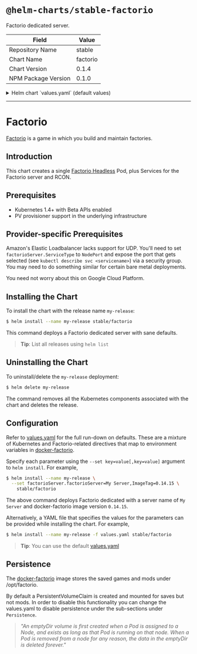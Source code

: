 # `@helm-charts/stable-factorio`

Factorio dedicated server.

| Field               | Value    |
| ------------------- | -------- |
| Repository Name     | stable   |
| Chart Name          | factorio |
| Chart Version       | 0.1.4    |
| NPM Package Version | 0.1.0    |

<details>

<summary>Helm chart `values.yaml` (default values)</summary>

```yaml
# Factorio image version
# ref: https://quay.io/repository/games_on_k8s/factorio?tab=tags
image: quay.io/games_on_k8s/factorio
imageTag: '0.14.21'

# Configure resource requests and limits
# ref: http://kubernetes.io/docs/user-guide/compute-resources/
resources:
  requests:
    memory: 512Mi
    cpu: 500m

# Most of these map to environment variables. See docker-factorio for details:
# https://github.com/games-on-k8s/docker-factorio/blob/master/README.md#environment-variable-reference
factorioServer:
  name: Kubernetes Server
  description: Factorio running on Kubernetes
  # Lock this server down with a password.
  #password: change.me
  maxPlayers: 255
  # Publishes this server in the server browser if true.
  # You'll want to set Factorio.User below if true, as it becomes required.
  isPublic: false
  verifyIdentity: false
  # Allows or disallows console commands. Must be one of: `true`, `false`, or `admins-only`.
  allowCommands: admins-only
  # Pause the server when nobody is connected?
  noAutoPause: 'false'
  # You'll want to change this to NodePort if you are on AWS.
  serviceType: LoadBalancer

  autosave:
    # Auto-save interval in minutes.
    interval: 2
    slots: 3

  rcon:
    enabled: false
    port: 27015
    # Empty value here enables an auto-generated password.
    password: ''
    serviceType: LoadBalancer

factorio:
  # Your factorio.com User/pass is needed if factorioServer.IsPublic is true.
  user:
    username: your.username
    password: your.password

persistence:
  ## If defined, volume.beta.kubernetes.io/storage-class: <storageClass>
  ## Default: volume.alpha.kubernetes.io/storage-class: default
  ##
  # storageClass:
  savedGames:
    # Set this to false if you don't care to persist saved games between restarts.
    enabled: true
    size: 1Gi
  mods:
    enabled: false
    size: 128Mi
```

</details>

---

# Factorio

[Factorio](https://www.factorio.com/) is a game in which you build and maintain factories.

## Introduction

This chart creates a single [Factorio Headless](https://www.factorio.com/download-headless) Pod, plus Services for the Factorio server and RCON.

## Prerequisites

- Kubernetes 1.4+ with Beta APIs enabled
- PV provisioner support in the underlying infrastructure

## Provider-specific Prerequisites

Amazon's Elastic Loadbalancer lacks support for UDP. You'll need to set `factorioServer.ServiceType` to `NodePort` and expose the port that gets selected (see `kubectl describe svc <servicename>`) via a security group. You may need to do something similar for certain bare metal deployments.

You need not worry about this on Google Cloud Platform.

## Installing the Chart

To install the chart with the release name `my-release`:

```bash
$ helm install --name my-release stable/factorio
```

This command deploys a Factorio dedicated server with sane defaults.

> **Tip**: List all releases using `helm list`

## Uninstalling the Chart

To uninstall/delete the `my-release` deployment:

```bash
$ helm delete my-release
```

The command removes all the Kubernetes components associated with the chart and deletes the release.

## Configuration

Refer to [values.yaml](values.yaml) for the full run-down on defaults. These are a mixture of Kubernetes and Factorio-related directives that map to environment variables in [docker-factorio](https://github.com/games-on-k8s/docker-factorio).

Specify each parameter using the `--set key=value[,key=value]` argument to `helm install`. For example,

```bash
$ helm install --name my-release \
  --set factorioServer.factorioServer=My Server,ImageTag=0.14.15 \
    stable/factorio
```

The above command deploys Factorio dedicated with a server name of `My Server` and docker-factorio image version `0.14.15`.

Alternatively, a YAML file that specifies the values for the parameters can be provided while installing the chart. For example,

```bash
$ helm install --name my-release -f values.yaml stable/factorio
```

> **Tip**: You can use the default [values.yaml](values.yaml)

## Persistence

The [docker-factorio](https://github.com/games-on-k8s/docker-factorio) image stores the saved games and mods under /opt/factorio.

By default a PersistentVolumeClaim is created and mounted for saves but not mods. In order to disable this functionality
you can change the values.yaml to disable persistence under the sub-sections under `Persistence`.

> _"An emptyDir volume is first created when a Pod is assigned to a Node, and exists as long as that Pod is running on that node. When a Pod is removed from a node for any reason, the data in the emptyDir is deleted forever."_
